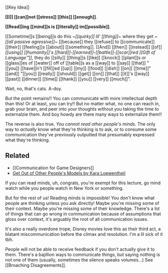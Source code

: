 [[Key Idea]]

**[[I]] [[can]]not [[stress]] [[this]] [[enough]]**.

**[[Read]]ing [[mind]]s is [[literally]] im[[possible]]**.

[[Sometime]]s [[being]]s do this *~[[quirky]] lil' [[thing]]~* where they get *~[[all passive agressive]]~* [[because]] they [[refuse]] to [[communicate]] [[their]] [[feeling]]s [[about]] [[something]]. [[And]] [[then]] [[instead]] [[of]] *[[using]] [[humanity]]'s [[hard]]-[[earned]]-[[battle]]-[[scar]]red [[Gift of Language™]]*, they do [[silly]] [[thing]]s [[like]] [[knock]] [[plant]]s or [[glass]]es of [[water]] off of [[table]]s as a [[way]] to [[say]] [[that]] "[[you]] [[have]]n't [[fill]]ed [[up]] [[my]] [[food]] [[dish]] [[on]] [[time]]" [[and]] "[[you]] [[really]] [[should]] [[get]] [[on]] [[that]] [[it]]'s [[way]] [[past]] [[dinner]] [[time]] [[thank]] [[you]] [[very]] [[much]]".

Wait, no, that's cats. A-doy.

But the point remains!! You can communicate with more intellectual depth than this! Or at least, you can try!! But no matter what, no one can reach in, grab your brain, and peer into your thoughts without you taking the time to externalzie them. And boy howdy are there many ways to externalize them!!

The reverse is also true. *You cannot read other people's minds*. The only way to *actually* know what they're thinking is to ask, or to consume some communication they've previously outputted that presumably expressed what they're thinking.

Related
---
- [[Communication for Game Designers]]
- [Get Out of Other People's Models by Kara Loewentheil](https://unfuckyourbrain.com/get-out-of-other-peoples-models/)


If you can read minds, uh, congrats, you're exempt for this lecture, go mind watch while you people watch in New York or something.

But for the rest of us! Reading minds is impossible! You don't know what people are thinking unless you ask directly! Maybe you're missing some of their context. Maybe you're missing some of their knowledge. There's a lot of things that can go wrong in communication because of assumptions that gloss over context, it's arguably the root of all communication issues.

It's also a really overdone trope, Disney movies love this as their third act, a blatant miscommunication before the climax and resolution. I'm a lil sick of it tbh.

People will not be able to receive feedback if you don't actually give it to them. There's a bajillion ways to communicate things, but saying nothing is not one of them (usually, sometimes the silence speaks volumes...) See [[Broaching Disagreements]].